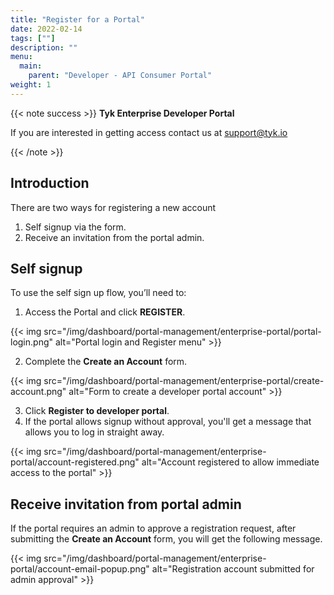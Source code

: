 ```yaml
---
title: "Register for a Portal"
date: 2022-02-14
tags: [""]
description: ""
menu:
  main:
    parent: "Developer - API Consumer Portal"
weight: 1
---
```


{{< note success >}}
**Tyk Enterprise Developer Portal**

If you are interested in getting access contact us at [support@tyk.io](<mailto:support@tyk.io?subject=Tyk Enterprise Portal Beta>)

{{< /note >}}

## Introduction

There are two ways for registering a new account
1. Self signup via the form.
2. Receive an invitation from the portal admin.

## Self signup

To use the self sign up flow, you’ll need to:
1. Access the Portal and click **REGISTER**.

{{< img src="/img/dashboard/portal-management/enterprise-portal/portal-login.png" alt="Portal login and Register menu" >}}

2. Complete the **Create an Account** form.

{{< img src="/img/dashboard/portal-management/enterprise-portal/create-account.png" alt="Form to create a developer portal account" >}}

3. Click **Register to developer portal**.
4. If the portal allows signup without approval, you'll get a message that allows you to log in straight away.

{{< img src="/img/dashboard/portal-management/enterprise-portal/account-registered.png" alt="Account registered to allow immediate access to the portal" >}}

## Receive invitation from portal admin

If the portal requires an admin to approve a registration request, after submitting the **Create an Account** form, you will get the following message.

{{< img src="/img/dashboard/portal-management/enterprise-portal/account-email-popup.png" alt="Registration account submitted for admin approval" >}}
